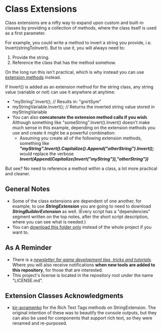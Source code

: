 # Class Extensions
Class extensions are a nifty way to expand upon custom and built-in classes by providing a collection of methods, 
where the class itself is used as a first parameter.

For example, you could write a method to invert a string you provide, i.e. Invert(stringToInvert).
But to use it, you will always need to:
1. Provide the string.
2. Reference the class that has the method somehow.

On the long run this isn't practical, which is why instead you can use [extension methods](https://docs.microsoft.com/en-us/dotnet/csharp/programming-guide/classes-and-structs/extension-methods) instead.

If Invert() is added as an extension method for the string class, any string value (variable or not) can use it anywhere at anytime:
* "myString".Invert(); // Results in: "gnirtSym"
* myStringVariable.Invert(); // Returns the inverted string value stored in myStringVariable
* You can also **concatenate the extension method calls if you wish**. Although something like "someString".Invert().Invert() doesn't make much sense in this example, depending on the extension methods you use and create it might be a powerful combination:
	* Assuming you create all of the following extension methods, something like ***"myString".Invert().Capitalize().Append("otherString").Invert();*** would replace the verbose ***Invert(Append(Capitalize(Invert("myString")),"otherString"))***
	
But see? No need to reference a method within a class, a lot more practical and cleaner.

## General Notes

* Some of the class extensions are dependent of one another, for example, to use ***StringExtension*** you are going to need to download ***StringBuilderExtension*** as well. (Every script has a "dependencies" segment written on the top notes, after the short script description, where you can see what is needed.)
* You can [download this folder only](https://minhaskamal.github.io/DownGit/#/home?url=https://github.com/heisarzola/Unity-Development-Tools/tree/master/Extensions) instead of the whole project if you want to.

## As A Reminder 
 * There is a [*newsletter for game development tips, tricks and tutorials*](https://heisarzola.us16.list-manage.com/subscribe?u=711c0d50be32d6a5eca3ccb18&id=43d6d70f28).
 Where you will also receive notifications **when new tools are added to this repository**, for those that are interested.
* This project's license is located in the repository root under the name "LICENSE.md".

## Extension Classes Acknowledgments

* [kir-avramenko](https://github.com/kir-avramenko/DebugLog-Helper) for the Rich Text Tags methods on StringExtension. The original intention of these was to beautify the console outputs, but they can also be used for components that support rich text, so they were renamed and re-purposed.
